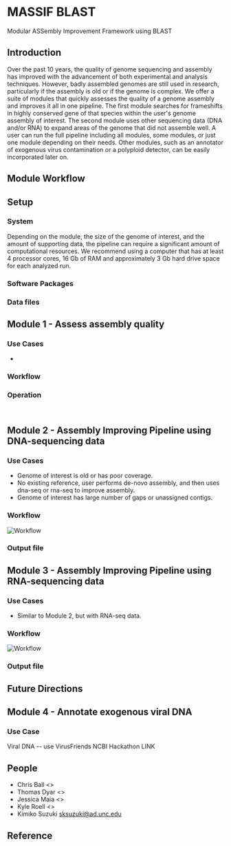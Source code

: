 # MASSIF BLAST
Modular ASSembly Improvement Framework using BLAST

## Introduction
Over the past 10 years, the quality of genome sequencing and assembly has improved with the advancement of both experimental and analysis techniques. However, badly assembled genomes are still used in research, particularly if the assembly is old or if the genome is complex. We offer a suite of modules that quickly assesses the quality of a genome assembly and improves it all in one pipeline. The first module searches for frameshifts in highly conserved gene of that species within the user's genome assembly of interest. The second module uses other sequencing data (DNA and/or RNA) to expand areas of the genome that did not assemble well. A user can run the full pipeline including all modules, some modules, or just one module depending on their needs. Other modules, such as an annotator of exogenous virus contamination or a polyploid detector, can be easily incorporated later on.

## Module Workflow

## Setup
### System
Depending on the module, the size of the genome of interest, and the amount of supporting data, the pipeline can require a significant amount of computational resources. We recommend using a computer that has at least 4 processor cores, 16 Gb of RAM and approximately 3 Gb hard drive space for each analyzed run.

### Software Packages
### Data files

## Module 1 - Assess assembly quality
### Use Cases
* 

### Workflow

### Operation
` `

## Module 2 - Assembly Improving Pipeline using DNA-sequencing data
### Use Cases
* Genome of interest is old or has poor coverage.
* No existing reference, user performs de-novo assembly, and then uses dna-seq or rna-seq to improve assembly.
* Genome of interest has large number of gaps or unassigned contigs.

### Workflow

![Workflow](https://github.com/NCBI-Hackathons/assemblyrepair/mod-2_workflow.png.jpg)

### Output file

## Module 3 - Assembly Improving Pipeline using RNA-sequencing data
### Use Cases
* Similar to Module 2, but with RNA-seq data.

### Workflow

![Workflow](https://github.com/NCBI-Hackathons/assemblyrepair/mod-3_workflow.png.jpg)

### Output file

## Future Directions

## Module 4 - Annotate exogenous viral DNA
### Use Case
Viral DNA -- use VirusFriends NCBI Hackathon LINK

## People
* Chris Ball <>
* Thomas Dyar <>
* Jessica Maia <>
* Kyle Roell <>
* Kimiko Suzuki <sksuzuki@ad.unc.edu>

## Reference
